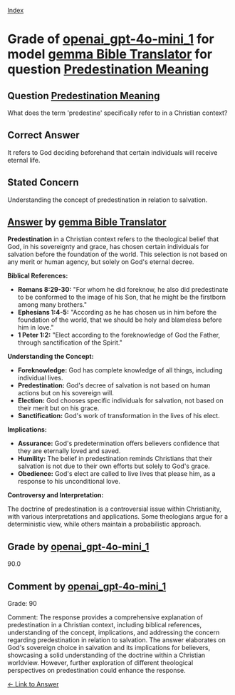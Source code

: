 
[Index](../../../../index.md)
# Grade of [openai_gpt-4o-mini_1](../../../grading_models/openai_gpt-4o-mini_1.md) for model [gemma Bible Translator](../../../answering_models/gemma_Bible_Translator.md) for question [Predestination Meaning](../../../questions/Predestination_Meaning.md)

## Question [Predestination Meaning](../../../questions/Predestination_Meaning.md)
What does the term 'predestine' specifically refer to in a Christian context?

## Correct Answer
It refers to God deciding beforehand that certain individuals will receive eternal life.

## Stated Concern
Understanding the concept of predestination in relation to salvation.

## [Answer](../Predestination_Meaning.md) by [gemma Bible Translator](../../../answering_models/gemma_Bible_Translator.md)
**Predestination** in a Christian context refers to the theological belief that God, in his sovereignty and grace, has chosen certain individuals for salvation before the foundation of the world. This selection is not based on any merit or human agency, but solely on God's eternal decree.

**Biblical References:**

* **Romans 8:29-30:** "For whom he did foreknow, he also did predestinate to be conformed to the image of his Son, that he might be the firstborn among many brothers."
* **Ephesians 1:4-5:** "According as he has chosen us in him before the foundation of the world, that we should be holy and blameless before him in love."
* **1 Peter 1:2:** "Elect according to the foreknowledge of God the Father, through sanctification of the Spirit."

**Understanding the Concept:**

* **Foreknowledge:** God has complete knowledge of all things, including individual lives.
* **Predestination:** God's decree of salvation is not based on human actions but on his sovereign will.
* **Election:** God chooses specific individuals for salvation, not based on their merit but on his grace.
* **Sanctification:** God's work of transformation in the lives of his elect.

**Implications:**

* **Assurance:** God's predetermination offers believers confidence that they are eternally loved and saved.
* **Humility:** The belief in predestination reminds Christians that their salvation is not due to their own efforts but solely to God's grace.
* **Obedience:** God's elect are called to live lives that please him, as a response to his unconditional love.

**Controversy and Interpretation:**

The doctrine of predestination is a controversial issue within Christianity, with various interpretations and applications. Some theologians argue for a deterministic view, while others maintain a probabilistic approach.

## Grade by [openai_gpt-4o-mini_1](../../../grading_models/openai_gpt-4o-mini_1.md)
90.0

## Comment by [openai_gpt-4o-mini_1](../../../grading_models/openai_gpt-4o-mini_1.md)
Grade: 90

Comment: The response provides a comprehensive explanation of predestination in a Christian context, including biblical references, understanding of the concept, implications, and addressing the concern regarding predestination in relation to salvation. The answer elaborates on God's sovereign choice in salvation and its implications for believers, showcasing a solid understanding of the doctrine within a Christian worldview. However, further exploration of different theological perspectives on predestination could enhance the response.

[&lt;- Link to Answer](../Predestination_Meaning.md)
